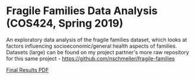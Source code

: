 # Fragile Families Data Analysis (COS424, Spring 2019)

An exploratory data analysis of the fragile families dataset, which looks at factors influencing socioeconomic/general health aspects of families. Datasets (large) can be found on my project partner's more raw repository for this same project - https://github.com/nschmeller/fragile-families

[Final Results PDF](https://github.com/nicholaskim6/fragile-families/blob/master/Submission%20Files/nk6_nbs_hw2.pdf)
